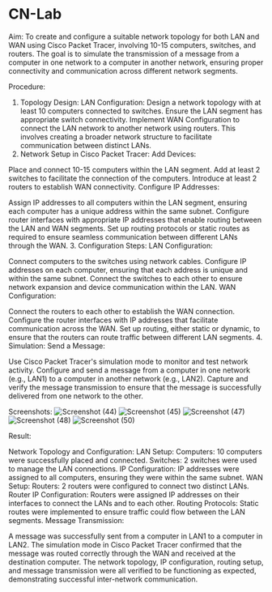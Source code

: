 # CN-Lab
Aim:
To create and configure a suitable network topology for both LAN and WAN using Cisco Packet Tracer, involving 10-15 computers, switches, and routers. The goal is to simulate the transmission of a message from a computer in one network to a computer in another network, ensuring proper connectivity and communication across different network segments.

Procedure:
1. Topology Design:
LAN Configuration:
Design a network topology with at least 10 computers connected to switches. Ensure the LAN segment has appropriate switch connectivity.
Implement WAN Configuration to connect the LAN network to another network using routers. This involves creating a broader network structure to facilitate communication between distinct LANs.
2. Network Setup in Cisco Packet Tracer:
Add Devices:

Place and connect 10-15 computers within the LAN segment.
Add at least 2 switches to facilitate the connection of the computers.
Introduce at least 2 routers to establish WAN connectivity.
Configure IP Addresses:

Assign IP addresses to all computers within the LAN segment, ensuring each computer has a unique address within the same subnet.
Configure router interfaces with appropriate IP addresses that enable routing between the LAN and WAN segments.
Set up routing protocols or static routes as required to ensure seamless communication between different LANs through the WAN.
3. Configuration Steps:
LAN Configuration:

Connect computers to the switches using network cables.
Configure IP addresses on each computer, ensuring that each address is unique and within the same subnet.
Connect the switches to each other to ensure network expansion and device communication within the LAN.
WAN Configuration:

Connect the routers to each other to establish the WAN connection.
Configure the router interfaces with IP addresses that facilitate communication across the WAN.
Set up routing, either static or dynamic, to ensure that the routers can route traffic between different LAN segments.
4. Simulation:
Send a Message:

Use Cisco Packet Tracer's simulation mode to monitor and test network activity.
Configure and send a message from a computer in one network (e.g., LAN1) to a computer in another network (e.g., LAN2).
Capture and verify the message transmission to ensure that the message is successfully delivered from one network to the other.

Screenshots:
![Screenshot (44)](https://github.com/user-attachments/assets/c9d8a37c-ff92-43a7-8aa4-4cfef15ec439)
![Screenshot (45)](https://github.com/user-attachments/assets/742fc49d-8330-4f52-abc1-d8be32cd93b4)
![Screenshot (47)](https://github.com/user-attachments/assets/dc94f6c8-e363-4d61-a0b7-53276cb1e1e3)
![Screenshot (48)](https://github.com/user-attachments/assets/042d2866-e5da-4e25-80a6-df4a8fda69b3)
![Screenshot (50)](https://github.com/user-attachments/assets/3fa59c8d-7f73-446b-aa90-138fd645c018)




Result:

Network Topology and Configuration:
LAN Setup:
Computers: 10 computers were successfully placed and connected.
Switches: 2 switches were used to manage the LAN connections.
IP Configuration: IP addresses were assigned to all computers, ensuring they were within the same subnet.
WAN Setup:
Routers: 2 routers were configured to connect two distinct LANs.
Router IP Configuration: Routers were assigned IP addresses on their interfaces to connect the LANs and to each other.
Routing Protocols: Static routes were implemented to ensure traffic could flow between the LAN segments.
Message Transmission:

A message was successfully sent from a computer in LAN1 to a computer in LAN2.
The simulation mode in Cisco Packet Tracer confirmed that the message was routed correctly through the WAN and received at the destination computer.
The network topology, IP configuration, routing setup, and message transmission were all verified to be functioning as expected, demonstrating successful inter-network communication.
